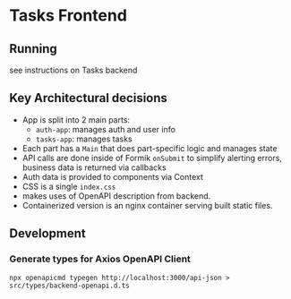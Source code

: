 # Tasks Frontend

## Running

see instructions on Tasks backend

## Key Architectural decisions

- App is split into 2 main parts:
    - `auth-app`: manages auth and user info
    - `tasks-app`: manages tasks
- Each part has a `Main` that does part-specific logic and manages state
- API calls are done inside of Formik `onSubmit` to simplify alerting errors, business data is returned via callbacks
- Auth data is provided to components via Context
- CSS is a single `index.css`
- makes uses of OpenAPI description from backend.
- Containerized version is an nginx container serving built static files.

## Development

### Generate types for Axios OpenAPI Client
```
npx openapicmd typegen http://localhost:3000/api-json > src/types/backend-openapi.d.ts
```

